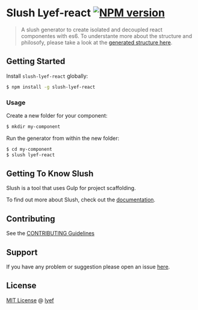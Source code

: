 # Slush Lyef-react [![NPM version](https://badge-me.herokuapp.com/api/npm/slush-lyef-react.png)](http://badges.enytc.com/for/npm/slush-lyef-react)

> A slush generator to create isolated and decoupled react componentes with es6. To understante more about the structure and philosofy, please take a look at the [generated structure here](https://github.com/lyef/lyef-react-component/).

## Getting Started

Install `slush-lyef-react` globally:

```bash
$ npm install -g slush-lyef-react
```

### Usage

Create a new folder for your component:

```bash
$ mkdir my-component
```

Run the generator from within the new folder:

```bash
$ cd my-component
$ slush lyef-react
```

## Getting To Know Slush

Slush is a tool that uses Gulp for project scaffolding.

To find out more about Slush, check out the [documentation](https://github.com/slushjs/slush).

## Contributing

See the [CONTRIBUTING Guidelines](https://github.com/lyef/slush-lyef-react/blob/master/CONTRIBUTING.md)

## Support
If you have any problem or suggestion please open an issue [here](https://github.com/lyef/slush-lyef-react/issues).

## License 

[MIT License](https://github.com/lyef/slush-lyef-react/blob/master/LICENSE.md) @ [lyef](https://lyef.github.io)